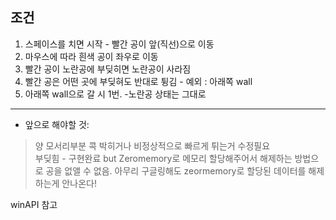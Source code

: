 ## 조건
1. 스페이스를 치면 시작 - 빨간 공이 앞(직선)으로 이동
2. 마우스에 따라 흰색 공이 좌우로 이동
3. 빨간 공이 노란공에 부딪히면 노란공이 사라짐
4. 빨간 공은 어떤 곳에 부딪혀도 반대로 튕김 - 예외 : 아래쪽 wall
5. 아래쪽 wall으로 갈 시 1번. -노란공 상태는 그대로

---

+ 앞으로 해야할 것: 
> 양 모서리부분 콕 박히거나 비정상적으로 빠르게 튀는거 수정필요 \
> 부딪힘 - 구현완료 but Zeromemory로 메모리 할당해주어서 해제하는 방법으로 공을 없앨 수 없음. 아무리 구글링해도 zeormemory로 할당된 데이터를 해제하는게 안나온다!

winAPI 참고



